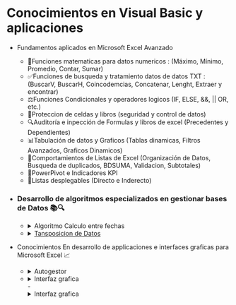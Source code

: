 
# Conocimientos en Visual Basic y aplicaciones 

- Fundamentos aplicados en Microsoft Excel Avanzado <br>
  - 🧮Funciones matematicas para datos numericos : (Máximo, Mínimo, Promedio, Contar, Sumar)
  - ✅Funciones de busqueda y tratamiento datos de datos TXT : (BuscarV, BuscarH, Coincodemcias, Concatenar, Lenght, Extraer y encontrar)
  - ⚖Funciones Condicionales y operadores logicos (IF, ELSE, &&, || OR, etc.)
  - 🔐Proteccion de celdas y libros (seguridad y control de datos)
  - 🔍Auditoría e inpección de Formulas y libros de excel (Precedentes y Dependientes)
  - 📊Tabulación de datos y Graficos (Tablas dinamicas, Filtros Avanzados, Graficos Dinamicos)
  - 📑Comportamientos de Listas de Excel (Organización de Datos, Busqueda de duplicados, BDSUMA, Validacion, Subtotales)
  - 🚨PowerPivot e Indicadores KPI 
  - 📲Listas desplegables (Directo e Inderecto)
- ### Desarrollo de algoritmos especializados en gestionar bases de Datos 📚🔍
  - <details>
        <summary>Algoritmo Calculo entre fechas</summary>
        <p align="center" id="alg_1">
        
          ´´´
         ## Diseño de Funcion Calculo Edad
                  Function CalculoEdad(FI As Date, FF As Date, Value As String) As String

                  Dim A, Mes, S, Dia As Double
                  Dim Llave As String

                  S = DateDiff("m", FI, FF) 'Devuelve
                              If S >= 12 Then
                                Llave = "A"
                                ElseIf S < 12 & S > 0 Then
                                Llave = "M"
                                Else
                                S = 0
                                Llave = "D"
                                End If

                      If Value = Llave Then

                                  If Llave = "A" Then
                                          A = DateDiff("yyyy", FI, FF)
                                          CalculoEdad = A & " Año(s) "
                                  ElseIf Llave = "M" Then
                                      Mes = DateDiff("m", FI, FF)
                                     CalculoEdad = Mes & " Mes(es) "
                                  ElseIf Llave = "D" Then
                                     Dia = DateDiff("d", FI, FF)
                                     CalculoEdad = Dia & " Dia(s) "
                                  End If



                      Else

                      CalculoEdad = "-"

                      End If

                  End Function
         ´´´
      </p>
      </details></td>
      
   - <details>
        <summary><a href="https://github.com/JpdzRamirez/VCProject/tree/main/assets/VisualBasic/Bases%20de%20Datos/Libros%20Excel/EPS">Tansposicion de Datos</a></summary>
        <p align="center" id="gif_1">
        <img align="center" src="https://media.giphy.com/media/Sb9KqeeymLlESGWZyE/giphy.gif" width="300px"> <br>
      </p>
      </details></td>



- Conocimientos En desarrollo de applicaciones e interfaces graficas para Microsoft Excel 📈 
  -  <details>
        <summary>Autogestor</summary>
        <p align="center" id="gif_1">
        <img align="center" src="https://media.giphy.com/media/Sb9KqeeymLlESGWZyE/giphy.gif" width="300px"> <br>
      </p>
      </details></td>
  -   <details>
        <summary>Interfaz grafica</summary>
        <p align="center" id="gif_2">
        <img align="center" src="https://media.giphy.com/media/ibpZRllW17kyJTlCMA/giphy.gif" width="300px"> <br>
      </p>
      </details></td>
      - <details>
          <summary>Interfaz grafica</summary>
          <p align="center" id="gif_2">
          <img align="center" src="https://media.giphy.com/media/ibpZRllW17kyJTlCMA/giphy.gif" width="300px"> <br>
          </p>
        </details></td>

     
